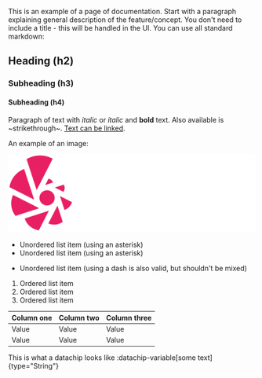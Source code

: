 This is an example of a page of documentation. Start with a paragraph explaining general description of the feature/concept. You don't need to include a title - this will be handled in the UI. You can use all standard markdown:

## Heading (h2)
### Subheading (h3)
#### Subheading (h4)

Paragraph of text with _italic_ or *italic* and **bold** text. Also available is ~strikethrough~. [Text can be linked](https://toca.io).

An example of an image:

![Toca.io](/images/tocaio.png)

* Unordered list item (using an asterisk)
* Unordered list item (using an asterisk)
- Unordered list item (using a dash is also valid, but shouldn't be mixed)

1. Ordered list item
2. Ordered list item
3. Ordered list item

| Column one | Column two | Column three |
| ---------- | ---------- | ------------ |
| Value      | Value      | Value        |
| Value      | Value      | Value        |

This is what a datachip looks like :datachip-variable[some text]{type="String"}